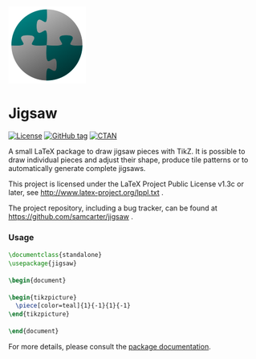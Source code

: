 ![](https://raw.githubusercontent.com/samcarter/jigsaw/main/ICON.png)

# Jigsaw

[![License](https://img.shields.io/github/license/samcarter/jigsaw.svg?color=blue)](http://www.latex-project.org/lppl.txt)
[![GitHub tag](https://img.shields.io/github/tag/samcarter/jigsaw.svg?label=current%20version&color=blue)](https://github.com/samcarter/jigsaw/releases/latest)
[![CTAN](https://img.shields.io/ctan/v/jigsaw.svg?color=blue)](https://ctan.org/pkg/jigsaw)

A small LaTeX package to draw jigsaw pieces with TikZ. It is possible to draw individual pieces and adjust their shape, produce tile patterns or to automatically generate complete jigsaws.

This project is licensed under the LaTeX Project Public License v1.3c or later, see http://www.latex-project.org/lppl.txt .

The project repository, including a bug tracker, can be found at https://github.com/samcarter/jigsaw .

### Usage

```latex
\documentclass{standalone}
\usepackage{jigsaw}

\begin{document}

\begin{tikzpicture}
  \piece[color=teal]{1}{-1}{1}{-1}
\end{tikzpicture}

\end{document}
```

For more details, please consult the [package documentation](https://github.com/samcarter/jigsaw/blob/main/DOCUMENTATION.pdf).
